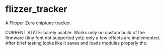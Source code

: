 # flizzer_tracker
 A Flipper Zero chiptune tracker.

CURRENT STATE: barely usable. Works only on custom build of the firmware (tiny font not supported yet); only a few effects are implemented. After brief testing looks like it saves and loads modules properly tho.
